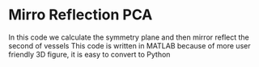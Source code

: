 # Mirro Reflection PCA
In this code we calculate the symmetry plane and then mirror reflect the second of vessels
This code is written in MATLAB because of more user friendly 3D figure, it is easy to convert to Python

